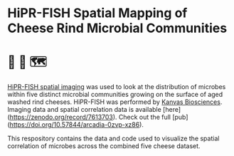 # HiPR-FISH Spatial Mapping of Cheese Rind Microbial Communities 
# :cheese: :microscope: :world_map:

[HiPR-FISH spatial imaging](https://doi.org/10.1038/s41586-020-2983-4) was used to look at the distribution of microbes within five distinct microbial communities growing on the surface of aged washed rind cheeses. HiPR-FISH was performed by [Kanvas Biosciences](https://www.kanvasbio.com). Imaging data and spatial correlation data is available [here] (https://zenodo.org/record/7613703). Check out the full [pub] (https://doi.org/10.57844/arcadia-0zvp-xz86).

This respository contains the data and code used to visualize the spatial correlation of microbes across the combined five cheese dataset. 
